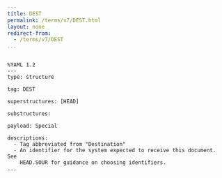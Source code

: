 ```yaml
---
title: DEST
permalink: /terms/v7/DEST.html
layout: none
redirect-from:
  - /terms/v7/DEST
...
```


```

%YAML 1.2
---
type: structure

tag: DEST

superstructures: [HEAD]

substructures:

payload: Special

descriptions:
  - Tag abbreviated from "Destination"
  - An identifier for the system expected to receive this document. See
    HEAD.SOUR for guidance on choosing identifiers.
...

```